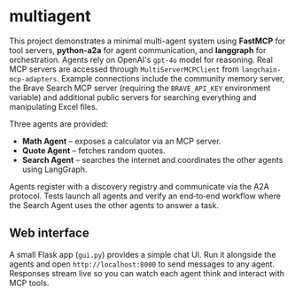 # multiagent

This project demonstrates a minimal multi-agent system using **FastMCP** for tool servers,
**python-a2a** for agent communication, and **langgraph** for orchestration. Agents rely on
OpenAI's `gpt-4o` model for reasoning. Real MCP servers are accessed through `MultiServerMCPClient`
from `langchain-mcp-adapters`. Example connections include the community memory server, the
Brave Search MCP server (requiring the `BRAVE_API_KEY` environment variable) and additional
public servers for searching everything and manipulating Excel files.

Three agents are provided:

- **Math Agent** – exposes a calculator via an MCP server.
- **Quote Agent** – fetches random quotes.
- **Search Agent** – searches the internet and coordinates the other agents using LangGraph.

Agents register with a discovery registry and communicate via the A2A protocol.
Tests launch all agents and verify an end‑to‑end workflow where the Search Agent
uses the other agents to answer a task.

## Web interface

A small Flask app (`gui.py`) provides a simple chat UI. Run it alongside the agents
and open `http://localhost:8000` to send messages to any agent. Responses stream
live so you can watch each agent think and interact with MCP tools.
